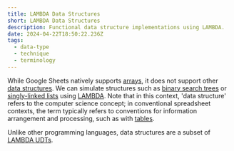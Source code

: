 ```yaml
---
title: LAMBDA Data Structures
short: LAMBDA Data Structures
description: Functional data structure implementations using LAMBDA.
date: 2024-04-22T18:50:22.236Z
tags:
  - data-type
  - technique
  - terminology
---
```

While Google Sheets natively supports [arrays](https://sheets.wiki/arrays/), it does not support other [data structures](https://en.wikipedia.org/wiki/Data_structure). We can simulate structures such as [binary search trees](https://en.wikipedia.org/wiki/Binary_search_tree) or [singly-linked lists](https://en.wikipedia.org/wiki/Linked_list) using [LAMBDA](https://sheets.wiki/lambda/). Note that in this context, 'data structure' refers to the computer science concept; in conventional spreadsheet contexts, the term typically refers to conventions for information arrangement and processing, such as with [tables](https://en.wikipedia.org/wiki/Table_(information)).

Unlike other programming languages, data structures are a subset of [LAMBDA UDTs](sheets.wiki/lambda-udts/).